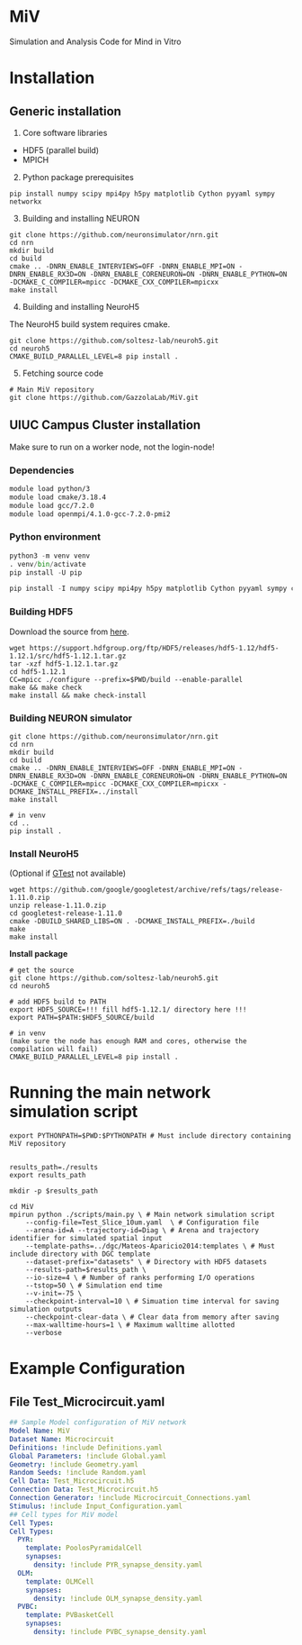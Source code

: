 # MiV

Simulation and Analysis Code for Mind in Vitro

# Installation

## Generic installation

1. Core software libraries

- HDF5 (parallel build)
- MPICH

2. Python package prerequisites

```
pip install numpy scipy mpi4py h5py matplotlib Cython pyyaml sympy networkx
```

3. Building and installing NEURON

```
git clone https://github.com/neuronsimulator/nrn.git
cd nrn
mkdir build
cd build
cmake .. -DNRN_ENABLE_INTERVIEWS=OFF -DNRN_ENABLE_MPI=ON -DNRN_ENABLE_RX3D=ON -DNRN_ENABLE_CORENEURON=ON -DNRN_ENABLE_PYTHON=ON -DCMAKE_C_COMPILER=mpicc -DCMAKE_CXX_COMPILER=mpicxx
make install
```

4. Building and installing NeuroH5 

The NeuroH5 build system requires cmake.

```
git clone https://github.com/soltesz-lab/neuroh5.git
cd neuroh5
CMAKE_BUILD_PARALLEL_LEVEL=8 pip install .
```

5. Fetching source code

```
# Main MiV repository
git clone https://github.com/GazzolaLab/MiV.git
```

## UIUC Campus Cluster installation

Make sure to run on a worker node, not the login-node!

### Dependencies

```sh
module load python/3
module load cmake/3.18.4
module load gcc/7.2.0
module load openmpi/4.1.0-gcc-7.2.0-pmi2
```

### Python environment

```python
python3 -m venv venv
. venv/bin/activate
pip install -U pip

pip install -I numpy scipy mpi4py h5py matplotlib Cython pyyaml sympy click
```

### Building HDF5

Download the source from [here](https://www.hdfgroup.org/downloads/hdf5/).

```
wget https://support.hdfgroup.org/ftp/HDF5/releases/hdf5-1.12/hdf5-1.12.1/src/hdf5-1.12.1.tar.gz
tar -xzf hdf5-1.12.1.tar.gz
cd hdf5-1.12.1
CC=mpicc ./configure --prefix=$PWD/build --enable-parallel
make && make check
make install && make check-install
```

### Building NEURON simulator

```shell
git clone https://github.com/neuronsimulator/nrn.git
cd nrn
mkdir build
cd build
cmake .. -DNRN_ENABLE_INTERVIEWS=OFF -DNRN_ENABLE_MPI=ON -DNRN_ENABLE_RX3D=ON -DNRN_ENABLE_CORENEURON=ON -DNRN_ENABLE_PYTHON=ON -DCMAKE_C_COMPILER=mpicc -DCMAKE_CXX_COMPILER=mpicxx -DCMAKE_INSTALL_PREFIX=../install
make install

# in venv
cd ..
pip install .
```

### Install NeuroH5

(Optional if [GTest](https://github.com/google/googletest/releases) not available) 

```shell
wget https://github.com/google/googletest/archive/refs/tags/release-1.11.0.zip
unzip release-1.11.0.zip
cd googletest-release-1.11.0
cmake -DBUILD_SHARED_LIBS=ON . -DCMAKE_INSTALL_PREFIX=./build
make
make install
```

**Install package**

```
# get the source
git clone https://github.com/soltesz-lab/neuroh5.git
cd neuroh5

# add HDF5 build to PATH
export HDF5_SOURCE=!!! fill hdf5-1.12.1/ directory here !!!
export PATH=$PATH:$HDF5_SOURCE/build

# in venv 
(make sure the node has enough RAM and cores, otherwise the compilation will fail)
CMAKE_BUILD_PARALLEL_LEVEL=8 pip install .
```

# Running the main network simulation script

```
export PYTHONPATH=$PWD:$PYTHONPATH # Must include directory containing MiV repository


results_path=./results
export results_path

mkdir -p $results_path

cd MiV
mpirun python ./scripts/main.py \ # Main network simulation script
    --config-file=Test_Slice_10um.yaml  \ # Configuration file
    --arena-id=A --trajectory-id=Diag \ # Arena and trajectory identifier for simulated spatial input
    --template-paths=../dgc/Mateos-Aparicio2014:templates \ # Must include directory with DGC template
    --dataset-prefix="datasets" \ # Directory with HDF5 datasets
    --results-path=$results_path \
    --io-size=4 \ # Number of ranks performing I/O operations
    --tstop=50 \ # Simulation end time
    --v-init=-75 \
    --checkpoint-interval=10 \ # Simuation time interval for saving simulation outputs
    --checkpoint-clear-data \ # Clear data from memory after saving
    --max-walltime-hours=1 \ # Maximum walltime allotted 
    --verbose
```

# Example Configuration

## File Test_Microcircuit.yaml

```YAML
## Sample Model configuration of MiV network
Model Name: MiV
Dataset Name: Microcircuit
Definitions: !include Definitions.yaml
Global Parameters: !include Global.yaml
Geometry: !include Geometry.yaml
Random Seeds: !include Random.yaml
Cell Data: Test_Microcircuit.h5
Connection Data: Test_Microcircuit.h5
Connection Generator: !include Microcircuit_Connections.yaml
Stimulus: !include Input_Configuration.yaml
## Cell types for MiV model
Cell Types:
Cell Types:
  PYR:
    template: PoolosPyramidalCell
    synapses:
      density: !include PYR_synapse_density.yaml
  OLM:
    template: OLMCell
    synapses:
      density: !include OLM_synapse_density.yaml
  PVBC:
    template: PVBasketCell
    synapses:
      density: !include PVBC_synapse_density.yaml

```
